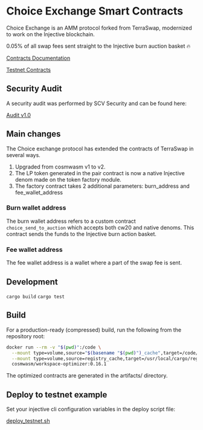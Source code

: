 # Choice Exchange Smart Contracts

Choice Exchange is an AMM protocol forked from TerraSwap, modernized to work on the Injective blockchain.

0.05% of all swap fees sent straight to the Injective burn auction basket 🔥

[Contracts Documentation](docs/choice.md)

[Testnet Contracts](deployed_contracts.md)

## Security Audit

A security audit was performed by SCV Security and can be found here:

[Audit v1.0](audit/audit_v1.0)

## Main changes

The Choice exchange protocol has extended the contracts of TerraSwap in several ways.

1. Upgraded from cosmwasm v1 to v2.
2. The LP token generated in the pair contract is now a native Injective denom made on the token factory module.
3. The factory contract takes 2 additional parameters: burn_address and fee_wallet_address

### Burn wallet address

The burn wallet address refers to a custom contract `choice_send_to_auction` which accepts both cw20 and native denoms. This contract sends the funds to the Injective burn action basket.

### Fee wallet address

The fee wallet address is a wallet where a part of the swap fee is sent.

## Development

`cargo build`
`cargo test`

## Build

For a production-ready (compressed) build, run the following from the repository root:

```bash
docker run --rm -v "$(pwd)":/code \
  --mount type=volume,source="$(basename "$(pwd)")_cache",target=/code/target \
  --mount type=volume,source=registry_cache,target=/usr/local/cargo/registry \
  cosmwasm/workspace-optimizer:0.16.1
```

The optimized contracts are generated in the artifacts/ directory.

## Deploy to testnet example

Set your injective cli configuration variables in the deploy script file:

[deploy_testnet.sh](testnet_deploy/deploy_testnet.sh)
